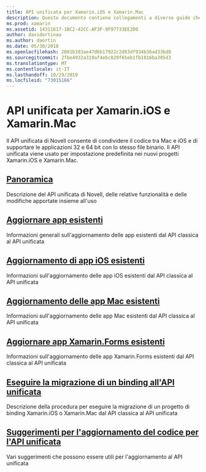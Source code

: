 ```yaml
---
title: API unificata per Xamarin.iOS e Xamarin.Mac
description: Questo documento contiene collegamenti a diverse guide che descrivono la API unificata di Novell. Il contenuto collegato offre una panoramica del API unificata e illustra come eseguire la migrazione dei progetti esistenti.
ms.prod: xamarin
ms.assetid: 14311617-1BC2-42CC-AF3F-9F97733EE2D0
author: davidortinau
ms.author: daortin
ms.date: 05/30/2018
ms.openlocfilehash: 2081b383ae47d6b17922c2d83df934b36ad33bd8
ms.sourcegitcommit: 2fbe4932a319af4ebc829f65eb1fb1816ba305d3
ms.translationtype: MT
ms.contentlocale: it-IT
ms.lasthandoff: 10/29/2019
ms.locfileid: "73015166"
---
```

# <a name="unified-api-for-xamarinios-and-xamarinmac"></a>API unificata per Xamarin.iOS e Xamarin.Mac

Il API unificata di Novell consente di condividere il codice tra Mac e iOS e di supportare le applicazioni 32 e 64 bit con lo stesso file binario. Il API unificata viene usato per impostazione predefinita nei nuovi progetti Xamarin.iOS e Xamarin.Mac.

## <a name="overviewoverviewmd"></a>[Panoramica](overview.md)

Descrizione del API unificata di Novell, delle relative funzionalità e delle modifiche apportate insieme all'uso

## <a name="update-existing-appsupdating-appsmd"></a>[Aggiornare app esistenti](updating-apps.md)

Informazioni generali sull'aggiornamento delle app esistenti dal API classica al API unificata

## <a name="updating-existing-ios-appsupdating-ios-appsmd"></a>[Aggiornamento di app iOS esistenti](updating-ios-apps.md)

Informazioni sull'aggiornamento delle app iOS esistenti dal API classica al API unificata

## <a name="updating-existing-mac-appsupdating-mac-appsmd"></a>[Aggiornamento delle app Mac esistenti](updating-mac-apps.md)

Informazioni sull'aggiornamento delle app Mac esistenti dal API classica al API unificata

## <a name="update-existing-xamarinforms-appsupdating-xamarin-forms-appsmd"></a>[Aggiornare app Xamarin.Forms esistenti](updating-xamarin-forms-apps.md)

Informazioni sull'aggiornamento delle app Xamarin.Forms esistenti dal API classica al API unificata

## <a name="migrating-a-binding-to-the-unified-apiupdate-bindingmd"></a>[Eseguire la migrazione di un binding all'API unificata](update-binding.md)

Descrizione della procedura per eseguire la migrazione di un progetto di binding Xamarin.iOS o Xamarin.Mac dal API classica al API unificata

## <a name="tips-for-updating-code-to-the-unified-apiupdating-tipsmd"></a>[Suggerimenti per l'aggiornamento del codice per l'API unificata](updating-tips.md)

Vari suggerimenti che possono essere utili per l'aggiornamento al API unificata
